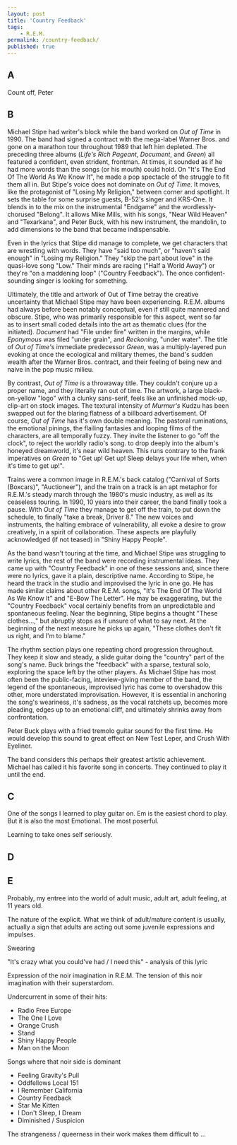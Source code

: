 ```yaml
---
layout: post
title: 'Country Feedback'
tags:
    - R.E.M.
permalink: /country-feedback/
published: true
---
```


## A

Count off, Peter

## B

Michael Stipe had writer's block while the band worked on _Out of Time_ in 1990. The band had signed a contract with the mega-label Warner Bros. and gone on a marathon tour throughout 1989 that left him depleted. The preceding three albums (_Life's Rich Pageant_, _Document_, and _Green_) all featured a confident, even strident, frontman. At times, it sounded as if he had more words than the songs (or his mouth) could hold. On "It's The End Of The World As We Know It", he made a pop spectacle of the struggle to fit them all in. But Stipe's voice does not dominate on _Out of Time_. It moves, like the protagonist of "Losing My Religion," between corner and spotlight. It sets the table for some surprise guests, B-52's singer and KRS-One. It blends in to the mix on the instrumental "Endgame" and the wordlessly-chorused "Belong". It allows Mike Mills, with his songs, "Near Wild Heaven" and "Texarkana", and Peter Buck, with his new instrument, the mandolin, to add dimensions to the band that became indispensable.

Even in the lyrics that Stipe did manage to complete, we get characters that are wrestling with words. They have "said too much", or "haven't said enough" in "Losing my Religion." They "skip the part about love" in the quasi-love song "Low." Their minds are racing ("Half a World Away") or they're "on a maddening loop" ("Country Feedback"). The once confident-sounding singer is looking for something.

Ultimately, the title and artwork of Out of Time betray the creative uncertainty that Michael Stipe may have been experiencing. R.E.M. albums had always before been notably conceptual, even if still quite mannered and obscure. Stipe, who was primarily responsible for this aspect, went so far as to insert small coded details into the art as thematic clues (for the initiated). _Document_ had "File under fire" written in the margins, while _Eponymous_ was filed "under grain", and _Reckoning_, "under water". The title of _Out of Time's_ immediate predecessor _Green_, was a multiply-layered pun evoking at once the ecological and military themes, the band's sudden wealth after the Warner Bros. contract, and their feeling of being new and naive in the pop music milieu.

By contrast, _Out of Time_ is a throwaway title. They couldn't conjure up a proper name, and they literally ran out of time. The artwork, a large black-on-yellow "logo" with a clunky sans-serif, feels like an unfinished mock-up, clip-art on stock images. The textural intensity of _Murmur's_ Kudzu has been swapped out for the blaring flatness of a billboard advertisement. Of course, _Out of Time_ has it's own double meaning. The pastoral ruminations, the emotional pinings, the flailing fantasies and looping films of the characters, are all temporally fuzzy. They invite the listener to go "off the clock", to reject the worldly radio's song. to drop deeply into the album's honeyed dreamworld, it's near wild heaven. This runs contrary to the frank imperatives on _Green_ to "Get up! Get up! Sleep delays your life when, when it's time to get up!".

Trains were a common image in R.E.M.'s back catalog ("Carnival of Sorts (Boxcars)", "Auctioneer"), and the train on a track is an apt metaphor for R.E.M.'s steady march through the 1980's music industry, as well as its ceaseless touring. In 1990, 10 years into their career, the band finally took a pause. With _Out of Time_ they manage to get off the train, to put down the schedule, to finally "take a break, Driver 8." The new voices and instruments, the halting embrace of vulnerability, all evoke a desire to grow creatively, in a spirit of collaboration. These aspects are playfully acknowledged (if not teased) in "Shiny Happy People".

As the band wasn't touring at the time, and Michael Stipe was struggling to write lyrics, the rest of the band were recording instrumental ideas. They came up with "Country Feedback" in one of these sessions and, since there were no lyrics, gave it a plain, descriptive name. According to Stipe, he heard the track in the studio and improvised the lyric in one go. He has made similar claims about other R.E.M. songs, "It's The End Of The World As We Know It" and "E-Bow The Letter". He may be exaggerating, but the "Country Feedback" vocal certainly benefits from an unpredictable and spontaneous feeling. Near the beginning, Stipe begins a thought "These clothes...," but abruptly stops as if unsure of what to say next. At the beginning of the next measure he picks up again, "These clothes don't fit us right, and I'm to blame."

The rhythm section plays one repeating chord progression throughout. They keep it slow and steady, a slide guitar doing the "country" part of the song's name. Buck brings the "feedback" with a sparse, textural solo, exploring the space left by the other players. As Michael Stipe has most often been the public-facing, inteview-giving member of the band, the legend of the spontaneous, improvised lyric has come to overshadow this other, more understated improvisation. However, it is essential in anchoring the song's weariness, it's sadness, as the vocal ratchets up, becomes more pleading, edges up to an emotional cliff, and ultimately shrinks away from confrontation.

Peter Buck plays with a fried tremolo guitar sound for the first time. He would develop this sound to great effect on New Test Leper, and Crush With Eyeliner.

The band considers this perhaps their greatest artistic achievement. Michael has called it his favorite song in concerts. They continued to play it until the end.

## C

One of the songs I learned to play guitar on. Em is the easiest chord to play. But it is also the most Emotional. The most poserful.

Learning to take ones self seriously.

## D

## E

Probably, my entree into the world of adult music, adult art, adult feeling, at 11 years old.

The nature of the explicit. What we think of adult/mature content is usually, actually a sign that adults are acting out some juvenile expressions and impulses.

Swearing

"It's crazy what you could've had / I need this" - analysis of this lyric

Expression of the noir imagination in R.E.M. The tension of this noir imagination with their superstardom.

Undercurrent in some of their hits:

-   Radio Free Europe
-   The One I Love
-   Orange Crush
-   Stand
-   Shiny Happy People
-   Man on the Moon

Songs where that noir side is dominant

-   Feeling Gravity's Pull
-   Oddfellows Local 151
-   I Remember California
-   Country Feedback
-   Star Me Kitten
-   I Don't Sleep, I Dream
-   Diminished / Suspicion

The strangeness / queerness in their work makes them difficult to ...
